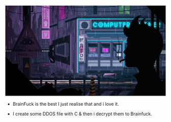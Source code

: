 <p align="center">
<img src="https://github.com/yezz123/yezz123/blob/master/img/img.gif">
</p>

- BrainFuck is the best I just realise that and i love it.

- I create some DDOS file with C & then i decrypt them to Brainfuck.
